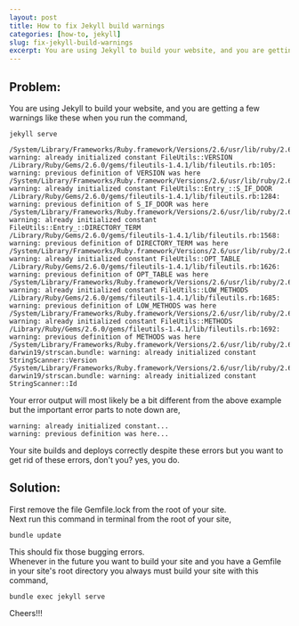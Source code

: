 ```yaml
---
layout: post
title: How to fix Jekyll build warnings
categories: [how-to, jekyll]
slug: fix-jekyll-build-warnings
excerpt: You are using Jekyll to build your website, and you are getting a few build warnings from Jekyll like these,
---
```


## Problem:

You are using Jekyll to build your website, and you are getting a few warnings like these when you run the command,
```text
jekyll serve
```
```text
/System/Library/Frameworks/Ruby.framework/Versions/2.6/usr/lib/ruby/2.6.0/fileutils/version.rb:4: warning: already initialized constant FileUtils::VERSION
/Library/Ruby/Gems/2.6.0/gems/fileutils-1.4.1/lib/fileutils.rb:105: warning: previous definition of VERSION was here
/System/Library/Frameworks/Ruby.framework/Versions/2.6/usr/lib/ruby/2.6.0/fileutils.rb:1267: warning: already initialized constant FileUtils::Entry_::S_IF_DOOR
/Library/Ruby/Gems/2.6.0/gems/fileutils-1.4.1/lib/fileutils.rb:1284: warning: previous definition of S_IF_DOOR was here
/System/Library/Frameworks/Ruby.framework/Versions/2.6/usr/lib/ruby/2.6.0/fileutils.rb:1540: warning: already initialized constant FileUtils::Entry_::DIRECTORY_TERM
/Library/Ruby/Gems/2.6.0/gems/fileutils-1.4.1/lib/fileutils.rb:1568: warning: previous definition of DIRECTORY_TERM was here
/System/Library/Frameworks/Ruby.framework/Versions/2.6/usr/lib/ruby/2.6.0/fileutils.rb:1595: warning: already initialized constant FileUtils::OPT_TABLE
/Library/Ruby/Gems/2.6.0/gems/fileutils-1.4.1/lib/fileutils.rb:1626: warning: previous definition of OPT_TABLE was here
/System/Library/Frameworks/Ruby.framework/Versions/2.6/usr/lib/ruby/2.6.0/fileutils.rb:1649: warning: already initialized constant FileUtils::LOW_METHODS
/Library/Ruby/Gems/2.6.0/gems/fileutils-1.4.1/lib/fileutils.rb:1685: warning: previous definition of LOW_METHODS was here
/System/Library/Frameworks/Ruby.framework/Versions/2.6/usr/lib/ruby/2.6.0/fileutils.rb:1656: warning: already initialized constant FileUtils::METHODS
/Library/Ruby/Gems/2.6.0/gems/fileutils-1.4.1/lib/fileutils.rb:1692: warning: previous definition of METHODS was here
/System/Library/Frameworks/Ruby.framework/Versions/2.6/usr/lib/ruby/2.6.0/universal-darwin19/strscan.bundle: warning: already initialized constant StringScanner::Version
/System/Library/Frameworks/Ruby.framework/Versions/2.6/usr/lib/ruby/2.6.0/universal-darwin19/strscan.bundle: warning: already initialized constant StringScanner::Id
```
Your error output will most likely be a bit different from the above example but the important error parts to note down are,
```text
warning: already initialized constant...
warning: previous definition was here...
```
Your site builds and deploys correctly despite these errors but you want to get rid of these errors, don't you? yes, you do.

## Solution:

First remove the file <inline-code>Gemfile.lock</inline-code> from the root of your site.  
Next run this command in terminal from the root of your site,
```text
bundle update
```
This should fix those bugging errors.  
Whenever in the future you want to build your site and you have a <inline-code>Gemfile</inline-code> in your site's root directory you always must build your site with this command,
```text
bundle exec jekyll serve
```

Cheers!!!  
